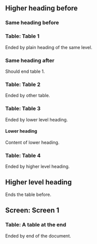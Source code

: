 ## Higher heading before

### Same heading before

### Table: Table 1

Ended by plain heading of the same level.

### Same heading after

Should end table 1.

### Table: Table 2

Ended by other table.

### Table: Table 3

Ended by lower level heading.

#### Lower heading

Content of lower heading.

### Table: Table 4

Ended by higher level heading.

## Higher level heading

Ends the table before.

## Screen: Screen 1

### Table: A table at the end

Ended by end of the document.
